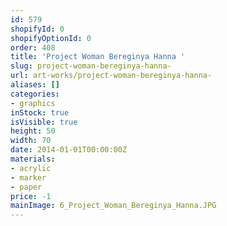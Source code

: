 ```yaml
---
id: 579
shopifyId: 0
shopifyOptionId: 0
order: 408
title: 'Project Woman Bereginya Hanna '
slug: project-woman-bereginya-hanna-
url: art-works/project-woman-bereginya-hanna-
aliases: []
categories:
- graphics
inStock: true
isVisible: true
height: 50
width: 70
date: 2014-01-01T00:00:00Z
materials:
- acrylic
- marker
- paper
price: -1
mainImage: 6_Project_Woman_Bereginya_Hanna.JPG
---
```

